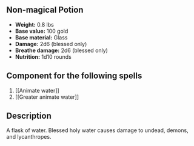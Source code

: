 ## Non-magical Potion

- **Weight:** 0.8 lbs
- **Base value:** 100 gold
- **Base material:** Glass
- **Damage:** 2d6 (blessed only)
- **Breathe damage:** 2d6 (blessed only)
- **Nutrition:** 1d10 rounds

## Component for the following spells

1. [[Animate water]]
2. [[Greater animate water]]

## Description

A flask of water.
Blessed holy water causes damage to undead, demons, and lycanthropes.
